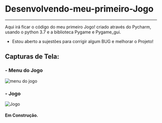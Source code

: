 # Desenvolvendo-meu-primeiro-Jogo
***
 
 Aqui irá ficar o código do meu primeiro Jogo! criado através do Pycharm, usando o python 3.7 e a biblioteca Pygame e Pygame_gui.
 
 - Estou aberto a sujestões para corrigir algum BUG e melhorar o Projeto!

 ## Capturas de Tela:
 ### - Menu do Jogo
![menu do jogo](https://github.com/Print-TesteServer/Desenvolvendo-meu-primeiro-Jogo-Mundo-Bit-/blob/master/dados/screenshots/menu.PNG)
 ### - Jogo 
 ![Jogo](https://github.com/Print-TesteServer/Desenvolvendo-meu-primeiro-Jogo-Mundo-Bit-/blob/master/dados/screenshots/Jogo.PNG) 
 #### Em Construção.